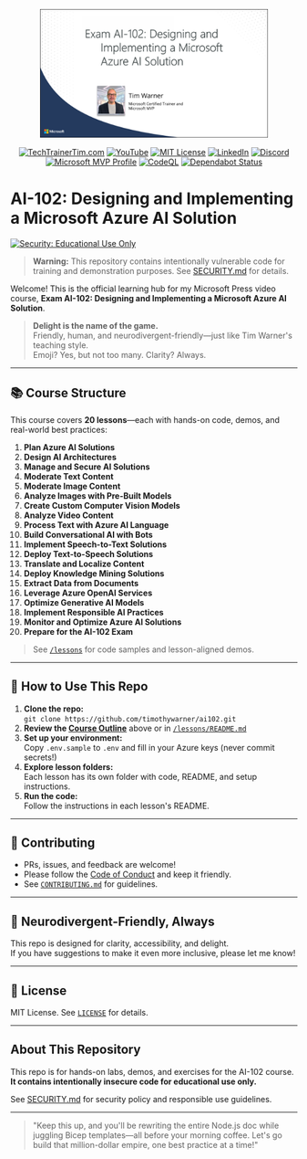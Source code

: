 <!-- Cover Image -->
<p align="center">
  <img src="ai102-cover-image.png" alt="AI-102: Designing and Implementing a Microsoft Azure AI Solution" width="400"/>
</p>

<p align="center">
  <a href="https://TechTrainerTim.com"><img src="https://img.shields.io/badge/Website-TechTrainerTim.com-1e90ff?logo=google-chrome&logoColor=white" alt="TechTrainerTim.com"></a>
  <a href="https://www.youtube.com/c/TechTrainerTim"><img src="https://img.shields.io/badge/YouTube-Subscribe-ff0000?logo=youtube&logoColor=white" alt="YouTube"></a>
  <a href="https://opensource.org/licenses/MIT"><img src="https://img.shields.io/badge/License-MIT-brightgreen?logo=open-source-initiative&logoColor=white" alt="MIT License"></a>
  <a href="https://www.linkedin.com/in/timothywarner"><img src="https://img.shields.io/badge/LinkedIn-timothywarner-0077b5?logo=linkedin&logoColor=white" alt="LinkedIn"></a>
  <a href="https://discord.com/users/timwarner1"><img src="https://img.shields.io/badge/Discord-timwarner1-5865F2?logo=discord&logoColor=white" alt="Discord"></a>
  <a href="https://mvp.microsoft.com/en-US/mvp/profile/e9a13bca-2798-4247-be56-f116f780869d"><img src="https://img.shields.io/badge/Microsoft%20MVP-2024-blueviolet?logo=microsoft&logoColor=white" alt="Microsoft MVP Profile"></a>
  <a href="https://github.com/timothywarner-org/ai102-1/actions/workflows/codeql-analysis.yml"><img src="https://github.com/timothywarner-org/ai102-1/actions/workflows/codeql-analysis.yml/badge.svg" alt="CodeQL"></a>
  <a href="https://github.com/timothywarner-org/ai102-1/security/dependabot"><img src="https://img.shields.io/badge/Dependabot-enabled-brightgreen?logo=dependabot" alt="Dependabot Status"></a>
</p>

# AI-102: Designing and Implementing a Microsoft Azure AI Solution

[![Security: Educational Use Only](https://img.shields.io/badge/security-educational--use--only-red)](./SECURITY.md)

> **Warning:** This repository contains intentionally vulnerable code for training and demonstration purposes. See [SECURITY.md](./SECURITY.md) for details.

Welcome! This is the official learning hub for my Microsoft Press video course, **Exam AI-102: Designing and Implementing a Microsoft Azure AI Solution**.

> **Delight is the name of the game.**  
> Friendly, human, and neurodivergent-friendly—just like Tim Warner's teaching style.  
> Emoji? Yes, but not too many. Clarity? Always.


---

## 📚 Course Structure

This course covers **20 lessons**—each with hands-on code, demos, and real-world best practices:

1. **Plan Azure AI Solutions**
2. **Design AI Architectures**
3. **Manage and Secure AI Solutions**
4. **Moderate Text Content**
5. **Moderate Image Content**
6. **Analyze Images with Pre-Built Models**
7. **Create Custom Computer Vision Models**
8. **Analyze Video Content**
9. **Process Text with Azure AI Language**
10. **Build Conversational AI with Bots**
11. **Implement Speech-to-Text Solutions**
12. **Deploy Text-to-Speech Solutions**
13. **Translate and Localize Content**
14. **Deploy Knowledge Mining Solutions**
15. **Extract Data from Documents**
16. **Leverage Azure OpenAI Services**
17. **Optimize Generative AI Models**
18. **Implement Responsible AI Practices**
19. **Monitor and Optimize Azure AI Solutions**
20. **Prepare for the AI-102 Exam**

> See [`/lessons`](./lessons) for code samples and lesson-aligned demos.

---

## 🚀 How to Use This Repo

1. **Clone the repo:**  
   `git clone https://github.com/timothywarner/ai102.git`
2. **Review the [Course Outline](#course-structure)** above or in [`/lessons/README.md`](./lessons/README.md)
3. **Set up your environment:**  
   Copy `.env.sample` to `.env` and fill in your Azure keys (never commit secrets!)
4. **Explore lesson folders:**  
   Each lesson has its own folder with code, README, and setup instructions.
5. **Run the code:**  
   Follow the instructions in each lesson's README.

---

## 🤝 Contributing
- PRs, issues, and feedback are welcome!
- Please follow the [Code of Conduct](CODE_OF_CONDUCT.md) and keep it friendly.
- See [`CONTRIBUTING.md`](CONTRIBUTING.md) for guidelines.

---

## 🧠 Neurodivergent-Friendly, Always
This repo is designed for clarity, accessibility, and delight.  
If you have suggestions to make it even more inclusive, please let me know!

---

## 📜 License
MIT License. See [`LICENSE`](./LICENSE) for details.

---

## About This Repository

This repo is for hands-on labs, demos, and exercises for the AI-102 course. **It contains intentionally insecure code for educational use only.**

See [SECURITY.md](./SECURITY.md) for security policy and responsible use guidelines.

---

> "Keep this up, and you'll be rewriting the entire Node.js doc while juggling Bicep templates—all before your morning coffee. Let's go build that million-dollar empire, one best practice at a time!"
